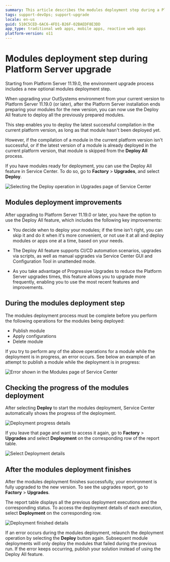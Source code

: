 ```yaml
---
summary: This article describes the modules deployment step during a Platform Server upgrade.
tags: support-devOps; support-upgrade
locale: en-us
guid: 510C5CED-6AC6-4FD1-B26F-02BAEDF8E3DD
app_type: traditional web apps, mobile apps, reactive web apps
platform-version: o11
---
```


# Modules deployment step during Platform Server upgrade

Starting from Platform Server 11.19.0, the environment upgrade process includes a new optional modules deployment step.

When upgrading your OutSystems environment from your current version to Platform Server 11.19.0 (or later), after the Platform Server installation ends preparing your modules for the new version, you can now use the Deploy All feature to deploy all the previously prepared modules.

This step enables you to deploy the latest successful compilation in the current platform version, as long as that module hasn't been deployed yet.

However, if the compilation of a module in the current platform version isn't successful, or if the latest version of a module is already deployed in the current platform version, that module is skipped from the **Deploy All** process.

If you have modules ready for deployment, you can use the Deploy All feature in Service Center. To do so, go to **Factory** > **Upgrades**, and select **Deploy**.

![Selecting the **Deploy** operation in Upgrades page of Service Center](images/deploy-sc.png)


## Modules deployment improvements

After upgrading to Platform Server 11.19.0 or later, you have the option to  use the Deploy All feature, which includes the following key improvements:

* You decide when to deploy your modules; if the time isn't right, you can skip it and do it when it's more convenient, or not  use it at all and deploy modules or apps one at a time, based on your  needs.

* The Deploy All feature supports CI/CD automation scenarios, upgrades via scripts, as well as manual upgrades via Service Center GUI and Configuration Tool in unattended mode.

* As you take advantage of Progressive Upgrades to reduce the Platform Server upgrades times, this feature allows you to upgrade more frequently, enabling you to use the most recent features and improvements.


## During the modules deployment step

The  modules deployment process must be complete before you perform the following operations for the modules being deployed:

* Publish module
* Apply configurations
* Delete module

If you try to perform any of the above operations for a module while the deployment is in progress, an error occurs. See below an example of an attempt to publish a module while the deployment is in progress: 

![Error shown in the Modules page of Service Center](images/error-deploy-sc.png)


## Checking the progress of the modules deployment

After selecting **Deploy** to start the modules deployment, Service Center automatically shows the progress of the deployment. 

![Deployment progress details](images/deploy-progress-sc.png)

If you leave that page and want to access it again, go to **Factory** > **Upgrades** and select **Deployment** on the corresponding row of the report table.

![Select Deployment details](images/select-deploy-details-sc.png)


## After the modules deployment finishes

After the modules deployment finishes successfully, your environment is fully upgraded to the new version. To see the upgrades report, go to **Factory** > **Upgrades**. 

The report table displays all the previous deployment executions and the corresponding status. To access the deployment details of each execution, select **Deployment** on the corresponding row.

![Deployment finished details](images/select-deploy-finished-sc.png)

If an error occurs during the modules deployment, relaunch the deployment operation by selecting the **Deploy** button again. Subsequent module deployments will only deploy the modules that failed during the previous run. If the error keeps occurring, publish your solution instead of using the Deploy All feature.



